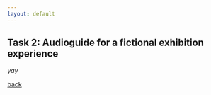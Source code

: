 ```yaml
---
layout: default
---
```


## Task 2: Audioguide for a fictional exhibition experience

_yay_

[back](./)
